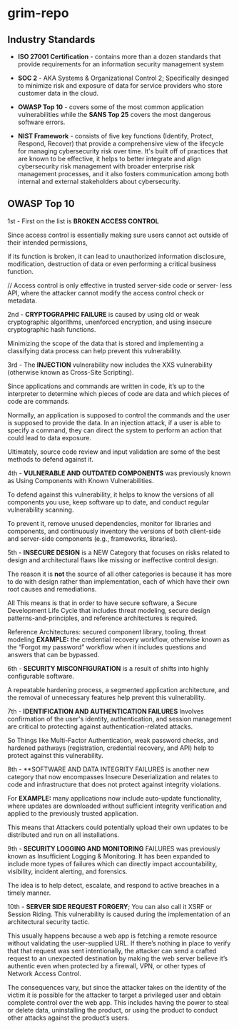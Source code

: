 # grim-repo



## Industry Standards 

- **ISO 27001 Certification** - contains more than a dozen standards that provide requirements for an information security management system

- **SOC 2** - AKA Systems & Organizational Control 2; Specifically desinged to minimize risk and exposure of data for service providers who store customer data in the cloud.

- **OWASP Top 10** - covers some of the most common application vulnerabilities while the **SANS Top 25** covers the most dangerous software errors. 

- **NIST Framework** - consists of five key functions (Identify, Protect, Respond, Recover) that provide a comprehensive view of the lifecycle for managing cybersecurity risk over time. It's built off of practices that are known to be effective, it helps to better integrate and align cybersecurity risk management with broader enterprise risk management processes, and it also fosters communication among both internal and external stakeholders about cybersecurity. 





## OWASP Top 10


1st - First on the list is **BROKEN ACCESS CONTROL** 

Since access control is essentially making sure users cannot act outside of their intended permissions,

if its function is broken, it can lead to unauthorized information disclosure, modification, destruction of data or even performing a critical business function.

// Access control is only effective in trusted server-side code or server- less   API, where the attacker cannot modify the access control check or metadata.




2nd - **CRYPTOGRAPHIC FAILURE** is caused by using old or weak cryptographic algorithms, 
unenforced encryption, and using insecure cryptographic hash functions.

Minimizing the scope of the data that is stored and implementing a classifying data process can help prevent this vulnerability.




3rd - The **INJECTION** vulnerability now includes the XXS vulnerability (otherwise known as Cross-Site Scripting).

Since applications and commands are written in code, it’s up to the interpreter to determine which pieces of code are data and which pieces of code are commands. 

Normally, an application is supposed to control the commands and the user is supposed to provide the data. In an injection attack, if a user is able to specify a command, they can direct the system to perform an action that could lead to data exposure.

Ultimately, source code review and input validation are some of the best methods to defend against it.




4th - **VULNERABLE AND OUTDATED COMPONENTS** was previously known as Using Components with Known Vulnerabilities. 

To defend against this vulnerability, it helps to know the versions of all components you use, keep software up to date, and conduct regular vulnerability scanning. 

To prevent it, remove unused dependencies, monitor for libraries and components, and continuously inventory the versions of both client-side and server-side components (e.g., frameworks, libraries).




5th - **INSECURE DESIGN** is a NEW Category that focuses on risks related to design and architectural flaws like missing or ineffective control design.

The reason it is **not** the source of all other categories is because it has more to do with design rather than  implementation, each of which have their own root causes and remediations.

All This means is that in order to have secure software, a Secure Development Life Cycle that includes threat modeling, secure design patterns-and-principles, and reference architectures is required.

Reference Architectures: secured component library, tooling, threat modeling
**EXAMPLE:** the credential recovery workflow, otherwise known as the “Forgot my password” workflow when it includes questions and answers that can be bypassed.




6th - **SECURITY MISCONFIGURATION**  is a result of shifts into highly configurable software.

A repeatable hardening process, a segmented application architecture, and the removal of unnecessary features help prevent this vulnerability.




7th - **IDENTIFICATION AND AUTHENTICATION FAILURES** Involves confirmation of the user's identity, authentication, and session management are critical to protecting against authentication-related attacks.

 So Things like Multi-Factor Authentication, weak password checks, and hardened pathways (registration, credential recovery, and API) help to protect against this vulnerability.
 
 
 
 
8th - **SOFTWARE AND DATA INTEGRITY FAILURES is another new category that now encompasses Insecure Deserialization and relates to code and infrastructure that does not protect against integrity violations.
 
For **EXAMPLE:** many applications now include auto-update functionality, where updates are downloaded without sufficient integrity verification and applied to the previously trusted application.

This means that Attackers could potentially upload their own updates to be distributed and run on all installations.




9th - **SECURITY LOGGING AND MONITORING** FAILURES was previously known as Insufficient Logging & Monitoring. It has been expanded to include more types of failures which can directly impact accountability, visibility, incident alerting, and forensics. 

The idea is to help detect, escalate, and respond to active breaches in a timely manner.




10th - **SERVER SIDE REQUEST FORGERY**; You can also call it XSRF or Session Riding. This vulnerability is caused during the implementation of an architectural security tactic.

This usually happens because a web app is fetching a remote resource without validating the user-supplied URL. If there’s nothing in place to verify that that request was sent intentionally, the attacker can send a crafted request to an unexpected destination by making the web server believe it’s authentic even when protected by a firewall, VPN, or other types of Network Access Control.

 The consequences vary, but since the attacker takes on the identity of the victim it is possible for the attacker to target a privileged user and obtain complete control over the web app. This includes having the power to steal or delete data, uninstalling the product, or using the product to conduct other attacks against the product’s users.
 

